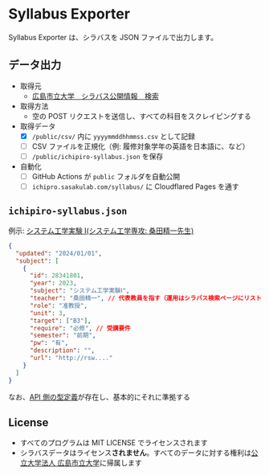 # Syllabus Exporter

Syllabus Exporter は、シラバスを JSON ファイルで出力します。

## データ出力

- 取得元
  - [広島市立大学　シラバス公開情報　検索](http://rsw.office.hiroshima-cu.ac.jp/scripts/Syllabussearch/index.php)
- 取得方法
  - 空の POST リクエストを送信し、すべての科目をスクレイピングする
- 取得データ
  - [x] `/public/csv/` 内に `yyyymmddhhmmss.csv` として記録
  - [ ] CSV ファイルを正規化（例: 履修対象学年の英語を日本語に、など）
  - [ ] `/public/ichipiro-syllabus.json` を保存
- 自動化
  - [ ] GitHub Actions が `public` フォルダを自動公開
  - [ ] `ichipro.sasakulab.com/syllabus/` に Cloudflared Pages を通す

## `ichipiro-syllabus.json`

例示: [システム工学実験 Ⅰ(システム工学専攻: 桑田精一先生)](http://rsw.office.hiroshima-cu.ac.jp/OpenSyllabus/2023_28431801.html)

```json
{
  "updated": "2024/01/01",
  "subject": [
    {
      "id": 28341801,
      "year": 2023,
      "subject": "システム工学実験Ⅰ",
      "teacher": "桑田精一", // 代表教員を指す（運用はシラバス検索ページにリストされる担当教員カラムの氏名）
      "role": "准教授",
      "unit": 3,
      "target": ["B3"],
      "require": "必修", // 受講要件
      "semester": "前期",
      "pw": "有",
      "description": "",
      "url": "http://rsw...."
    }
  ]
}
```

なお、[API 側の型定義](https://github.com/ichipro-hcu/ichipro-syllabus-api/blob/main/src/interface/interfaces.ts)が存在し、基本的にそれに準拠する

## License

- すべてのプログラムは MIT LICENSE でライセンスされます
- シラバスデータはライセンス**されません**。すべてのデータに対する権利は[公立大学法人 広島市立大学](https://www.hiroshima-cu.ac.jp/)に帰属します
